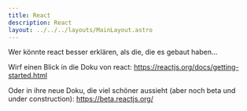 ```yaml
---
title: React
description: React
layout: ../../../layouts/MainLayout.astro
---
```


Wer könnte react besser erklären, als die, die es gebaut haben...

Wirf einen Blick in die Doku von react: https://reactjs.org/docs/getting-started.html

Oder in ihre neue Doku, die viel schöner aussieht (aber noch beta und under construction): https://beta.reactjs.org/
